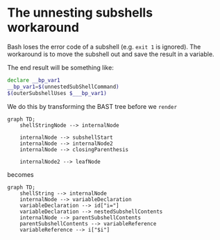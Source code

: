 # The unnesting subshells workaround

Bash loses the error code of a subshell (e.g. `exit 1` is ignored).  The workaround is to move the subshell out
and save the result in a variable.

The end result will be something like:
```bash
declare __bp_var1
__bp_var1=$(unnestedSubShellCommand)
$(outerSubshellUses $___bp_var1)
```

We do this by transforming the BAST tree before we `render`

```mermaid
graph TD;
    shellStringNode --> internalNode

    internalNode --> subshellStart
    internalNode --> internalNode2
    internalNode --> closingParenthesis
    
    internalNode2 --> leafNode
```
becomes
```mermaid
graph TD;
    shellString --> internalNode
    internalNode --> variableDeclaration
    variableDeclaration --> id["i="]
    variableDeclaration --> nestedSubshellContents
    internalNode --> parentSubshellContents
    parentSubshellContents --> variableReference
    variableReference --> i["$i"]
```